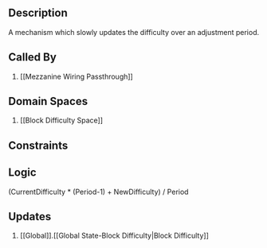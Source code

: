 ## Description

A mechanism which slowly updates the difficulty over an adjustment period.
## Called By
1. [[Mezzanine Wiring Passthrough]]
## Domain Spaces
1. [[Block Difficulty Space]]
## Constraints
## Logic
(CurrentDifficulty * (Period-1) + NewDifficulty) / Period

## Updates

1. [[Global]].[[Global State-Block Difficulty|Block Difficulty]]
